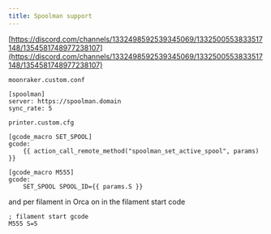 ```yaml
---
title: Spoolman support
---
```


[https://discord.com/channels/1332498592539345069/1332500553833517148/1354581748977238107](https://discord.com/channels/1332498592539345069/1332500553833517148/1354581748977238107)

`moonraker.custom.conf`

```
[spoolman]
server: https://spoolman.domain
sync_rate: 5
```

`printer.custom.cfg`

```
[gcode_macro SET_SPOOL]
gcode:
    {{ action_call_remote_method("spoolman_set_active_spool", params) }}

[gcode_macro M555]
gcode:
    SET_SPOOL SPOOL_ID={{ params.S }}
```

and per filament in Orca on in the filament start code

```gcode
; filament start gcode
M555 S=5
```